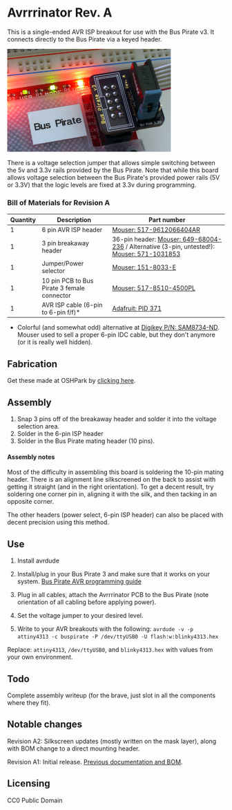 # Avrrrinator Rev. A

This is a single-ended AVR ISP breakout for use with the Bus Pirate v3. It connects directly to the Bus Pirate via a keyed header.

![AVrrrinator Rev A2](images/avrrinator-a2-bp.png)

There is a voltage selection jumper that allows simple switching between the 5v and 3.3v rails provided by the Bus Pirate. Note that while this board allows voltage selection between the Bus Pirate's provided power
rails (5V or 3.3V) that the logic levels are fixed at 3.3v during programming.

### Bill of Materials for Revision A
| Quantity | Description | Part number |
| -------- | ----------- | ------ |
| 1        | 6 pin AVR ISP header | [Mouser: 517-9612066404AR](http://www.mouser.com/Search/Refine.aspx?Keyword=517-9612066404AR) |
| 1        | 3 pin breakaway header | 36-pin header: [Mouser: 649-68004-236](http://www.mouser.com/Search/Refine.aspx?Keyword=649-68004-236) / Alternative (3-pin, untested!): [Mouser: 571-1031853](http://www.mouser.com/Search/Refine.aspx?Keyword=571-1031853) |
| 1        | Jumper/Power selector | [Mouser: 151-8033-E](http://www.mouser.com/Search/Refine.aspx?Keyword=151-8033-E)|
| 1 	   | 10 pin PCB to Bus Pirate 3 female connector | [Mouser: 517-8510-4500PL](http://www.mouser.com/Search/Refine.aspx?Keyword=517-8510-4500PL)
| 1 	   | AVR ISP cable (6-pin to 6-pin f/f)\* | [Adafruit: PID 371](http://www.adafruit.com/products/371)

* Colorful (and somewhat odd) alternative at [Digikey P/N: SAM8734-ND](http://www.digikey.com/product-detail/en/IDSD-03-D-06.00-T/SAM8734-ND/3476372). Mouser used to sell a proper 6-pin IDC cable, but they don't anymore (or it is really well hidden).

## Fabrication

Get these made at OSHPark by [clicking here](https://oshpark.com/shared_projects/tvIUA78A).

## Assembly

1. Snap 3 pins off of the breakaway header and solder it into the voltage selection area.
2. Solder in the 6-pin ISP header
3. Solder in the Bus Pirate mating header (10 pins).

#### Assembly notes

Most of the difficulty in assembling this board is soldering the 10-pin mating header. There is an alignment line silkscreened on the back
to assist with getting it straight (and in the right orientation). To get a decent result, try soldering one corner pin in, aligning it with 
the silk, and then tacking in an opposite corner.
 
The other headers (power select, 6-pin ISP header) can also be placed with decent precision using this method.

## Use

1. Install avrdude

2. Install/plug in your Bus Pirate 3 and make sure that it works on your system. [Bus Pirate AVR programming guide](http://dangerousprototypes.com/docs/Bus_Pirate_AVR_Programming)

3. Plug in all cables, attach the Avrrrinator PCB to the Bus Pirate (note orientation of all cabling before applying power). 
 
4. Set the voltage jumper to your desired level.

5. Write to your AVR breakouts with the following: `avrdude -v -p attiny4313 -c buspirate -P /dev/ttyUSB0 -U flash:w:blinky4313.hex`

Replace: `attiny4313`, `/dev/ttyUSB0`, and `blinky4313.hex` with values from your own environment. 

## Todo

Complete assembly writeup (for the brave, just slot in all the components where they fit).

## Notable changes

Revision A2: Silkscreen updates (mostly written on the mask layer), along with BOM change to a direct mounting header.

Revision A1: Initial release. [Previous documentation and BOM](http://open.konspyre.org/blog/2013/01/23/the-avrrrinator-revision-a/).


## Licensing

CC0 Public Domain
